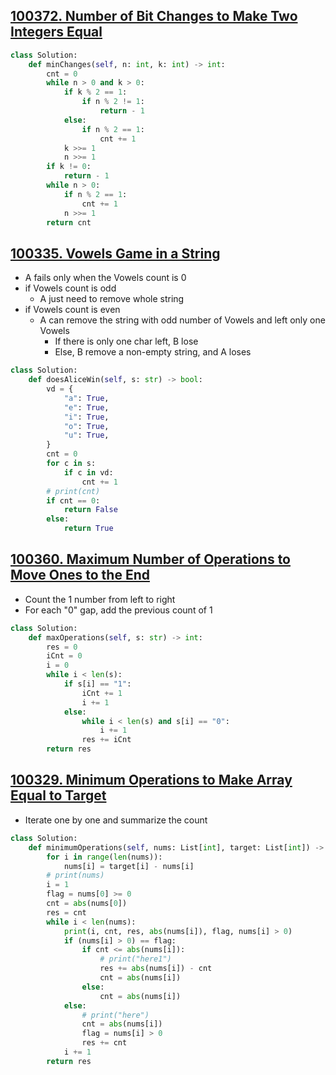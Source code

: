 





## [100372. Number of Bit Changes to Make Two Integers Equal](https://leetcode.cn/contest/weekly-contest-407/problems/number-of-bit-changes-to-make-two-integers-equal/)

```python
class Solution:
    def minChanges(self, n: int, k: int) -> int:
        cnt = 0
        while n > 0 and k > 0:
            if k % 2 == 1:
                if n % 2 != 1:
                    return - 1
            else:
                if n % 2 == 1:
                    cnt += 1
            k >>= 1
            n >>= 1
        if k != 0:
            return - 1
        while n > 0:
            if n % 2 == 1:
                cnt += 1
            n >>= 1
        return cnt

```

## [100335. Vowels Game in a String](https://leetcode.cn/contest/weekly-contest-407/problems/vowels-game-in-a-string/)

- A fails only when the Vowels count is 0
- if Vowels count is odd
  - A just need to remove whole string
- if Vowels count is even
  - A can remove the string with odd number of Vowels and left only one Vowels
    - If there is only one char left, B lose
    - Else, B remove a non-empty string, and A loses

```python
class Solution:
    def doesAliceWin(self, s: str) -> bool:
        vd = {
            "a": True,
            "e": True,
            "i": True,
            "o": True,
            "u": True,
        }
        cnt = 0
        for c in s:
            if c in vd:
                cnt += 1
        # print(cnt)
        if cnt == 0:
            return False
        else:
            return True
```

## [100360. Maximum Number of Operations to Move Ones to the End](https://leetcode.cn/contest/weekly-contest-407/problems/maximum-number-of-operations-to-move-ones-to-the-end/)

- Count the 1 number from left to right
- For each "0" gap, add the previous count of 1

```python
class Solution:
    def maxOperations(self, s: str) -> int:
        res = 0
        iCnt = 0
        i = 0
        while i < len(s):
            if s[i] == "1":
                iCnt += 1
                i += 1
            else:
                while i < len(s) and s[i] == "0":
                    i += 1
                res += iCnt
        return res
```

## [100329. Minimum Operations to Make Array Equal to Target](https://leetcode.cn/contest/weekly-contest-407/problems/minimum-operations-to-make-array-equal-to-target/)

- Iterate one by one and summarize the count

```python
class Solution:
    def minimumOperations(self, nums: List[int], target: List[int]) -> int:
        for i in range(len(nums)):
            nums[i] = target[i] - nums[i]
        # print(nums)
        i = 1
        flag = nums[0] >= 0
        cnt = abs(nums[0])
        res = cnt
        while i < len(nums):
            print(i, cnt, res, abs(nums[i]), flag, nums[i] > 0)
            if (nums[i] > 0) == flag:
                if cnt <= abs(nums[i]):
                    # print("here1")
                    res += abs(nums[i]) - cnt
                    cnt = abs(nums[i])
                else:
                    cnt = abs(nums[i])
            else:
                # print("here")
                cnt = abs(nums[i])
                flag = nums[i] > 0
                res += cnt
            i += 1
        return res
```

